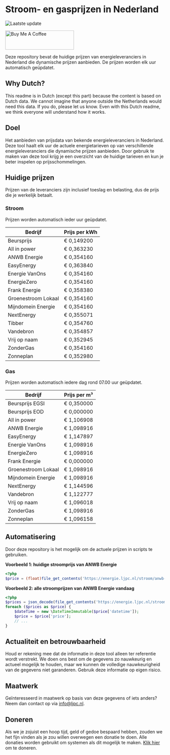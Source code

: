 # Stroom- en gasprijzen in Nederland

![Laatste update](https://img.shields.io/badge/laatste%20update-2023--09--15%2018%3A00%20CET-brightgreen)

<a href="https://www.buymeacoffee.com/Lars-" target="_blank"><img src="https://cdn.buymeacoffee.com/buttons/v2/default-orange.png" alt="Buy Me A Coffee" height="60" style="height: 60px !important;width: 217px !important;" ></a>

Deze repository bevat de huidige prijzen van energieleveranciers in Nederland die dynamische prijzen aanbieden. De prijzen worden elk uur automatisch geüpdatet.

## Why Dutch?

This readme is in Dutch (except this part) because the content is based on Dutch data. We cannot imagine that anyone outside the Netherlands would need this data. If you do, please let us know. Even with this Dutch readme, we think
everyone will understand how it works.

## Doel

Het aanbieden van prijsdata van bekende energieleveranciers in Nederland. Deze tool haalt elk uur de actuele energietarieven op van verschillende energieleveranciers die dynamische prijzen aanbieden. Door gebruik te maken van deze tool
krijg je een overzicht van de huidige tarieven en kun je beter inspelen op prijsschommelingen.

## Huidige prijzen

Prijzen van de leveranciers zijn inclusief toeslag en belasting, dus de prijs die je werkelijk betaalt.

### Stroom

Prijzen worden automatisch ieder uur geüpdatet.

 Bedrijf | Prijs per kWh 
---------|---------------
Beursprijs | € 0,149200
All in power | € 0,363230
ANWB Energie | € 0,354160
EasyEnergy | € 0,363840
Energie VanOns | € 0,354160
EnergieZero | € 0,354160
Frank Energie | € 0,358380
Groenestroom Lokaal | € 0,354160
Mijndomein Energie | € 0,354160
NextEnergy | € 0,355071
Tibber | € 0,354760
Vandebron | € 0,354857
Vrij op naam | € 0,352945
ZonderGas | € 0,354160
Zonneplan | € 0,352980


### Gas

Prijzen worden automatisch iedere dag rond 07.00 uur geüpdatet.

 Bedrijf | Prijs per m³ 
---------|--------------
Beursprijs EGSI | € 0,350000
Beursprijs EOD | € 0,000000
All in power | € 1,106908
ANWB Energie | € 1,098916
EasyEnergy | € 1,147897
Energie VanOns | € 1,098916
EnergieZero | € 1,098916
Frank Energie | € 0,000000
Groenestroom Lokaal | € 1,098916
Mijndomein Energie | € 1,098916
NextEnergy | € 1,144596
Vandebron | € 1,122777
Vrij op naam | € 1,096018
ZonderGas | € 1,098916
Zonneplan | € 1,096158


## Automatisering

Door deze repository is het mogelijk om de actuele prijzen in scripts te gebruiken.

**Voorbeeld 1: huidige stroomprijs van ANWB Energie**

```php
<?php
$price = (float)file_get_contents('https://energie.ljpc.nl/stroom/anwb-energie-nu.txt');

```

**Voorbeeld 2: alle stroomprijzen van ANWB Energie vandaag**

```php
<?php
$prices = json_decode(file_get_contents('https://energie.ljpc.nl/stroom/all-in-power-vandaag.json'),true);
foreach ($prices as $price) {
    $dateTime = new \DateTimeImmutable($price['datetime']);
    $price = $price['price'];
    // ...
}
```

## Actualiteit en betrouwbaarheid

Houd er rekening mee dat de informatie in deze tool alleen ter referentie wordt verstrekt. We doen ons best om de gegevens zo nauwkeurig en actueel mogelijk te houden, maar we kunnen de volledige nauwkeurigheid van de gegevens niet
garanderen. Gebruik deze informatie op eigen risico.

## Maatwerk

Geïnteresseerd in maatwerk op basis van deze gegevens of iets anders? Neem dan contact op
via [info@ljpc.nl](mailto:info@ljpc.nl?subject=Energie%20prijzen).

## Doneren

Als we je zojuist een hoop tijd, geld of gedoe bespaard hebben, zouden we het fijn vinden als je zou willen overwegen een
donatie te doen. Alle donaties worden gebruikt om systemen als dit mogelijk te
maken. [Klik hier](https://www.buymeacoffee.com/Lars-) om te doneren.
